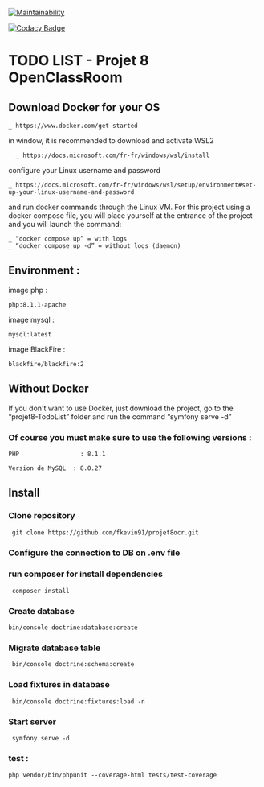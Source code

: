 [![Maintainability](https://api.codeclimate.com/v1/badges/5dc16627b831f370eaaa/maintainability)](https://codeclimate.com/github/fkevin91/projet8ocr/maintainability)

[![Codacy Badge](https://app.codacy.com/project/badge/Grade/15d65fe1e8024434b66e653503f624cc)](https://www.codacy.com/gh/fkevin91/projet8ocr/dashboard?utm_source=github.com&amp;utm_medium=referral&amp;utm_content=fkevin91/projet8ocr&amp;utm_campaign=Badge_Grade)

# TODO LIST - Projet 8 OpenClassRoom


## Download Docker for your OS 

    _ https://www.docker.com/get-started

in window, it is recommended to download and activate WSL2

	  _ https://docs.microsoft.com/fr-fr/windows/wsl/install

configure your Linux username and password

    _ https://docs.microsoft.com/fr-fr/windows/wsl/setup/environment#set-up-your-linux-username-and-password

and run docker commands through the Linux VM.
For this project using a docker compose file,
you will place yourself at the entrance of the project and you will launch the command:

    _ “docker compose up” = with logs
    _ “docker compose up -d” = without logs (daemon) 



## Environment :

image php : 
````
php:8.1.1-apache
````

image mysql :
````
mysql:latest
````

image BlackFire :
````
blackfire/blackfire:2
````

## Without Docker

If you don't want to use Docker, just download the project,
go to the “projet8-TodoList” folder and run the command “symfony serve -d”

### Of course you must make sure to use the following versions :


````
PHP                 : 8.1.1
````
````
Version de MySQL  : 8.0.27 
````

## Install

### Clone repository
````
 git clone https://github.com/fkevin91/projet8ocr.git
````

### Configure the connection to DB on .env file

### run composer for install dependencies
````
 composer install
````

### Create database
````
bin/console doctrine:database:create
````

### Migrate database table
````
 bin/console doctrine:schema:create
````

### Load fixtures in database
````
 bin/console doctrine:fixtures:load -n
````

### Start server
````
 symfony serve -d
````

### test :
````
php vendor/bin/phpunit --coverage-html tests/test-coverage
````
